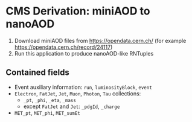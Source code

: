 # CMS Derivation: miniAOD to nanoAOD

1. Download miniAOD files from https://opendata.cern.ch/ (for example https://opendata.cern.ch/record/24117)
2. Run this application to produce nanoAOD-like RNTuples

## Contained fields

 * Event auxiliary information: `run`, `luminosityBlock`, `event`
 * `Electron`, `FatJet`, `Jet`, `Muon`, `Photon`, `Tau` collections:
   * `_pt`, `_phi`, `_eta`, `_mass`
   * except `FatJet` and `Jet`: `_pdgId`, `_charge`
 * `MET_pt`, `MET_phi`, `MET_sumEt`
